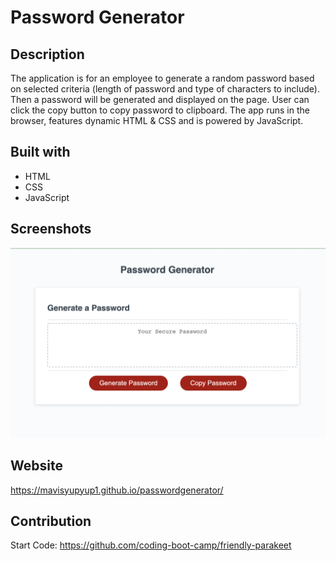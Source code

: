 # Password Generator
## Description

The application is for an employee to generate a random password based on selected criteria (length of password and type of characters to include). Then a password will be generated and displayed on the page. User can click the copy button to copy password to clipboard. The app runs in the browser, features dynamic HTML & CSS and is powered by JavaScript.

## Built with
* HTML
* CSS
* JavaScript

## Screenshots
![screenshot1](assets/images/ScreenShot0.png)
## Website
https://mavisyupyup1.github.io/passwordgenerator/

## Contribution
Start Code: https://github.com/coding-boot-camp/friendly-parakeet
